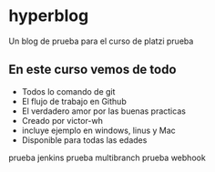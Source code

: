 # hyperblog
Un blog de prueba para el curso de platzi prueba

## En este curso vemos de todo
* Todos lo comando de git
* El flujo de trabajo en Github
* El verdadero amor por las buenas practicas
* Creado por victor-wh
* incluye ejemplo en windows, linus y Mac
* Disponible para todas las edades


prueba jenkins
prueba multibranch
prueba webhook
